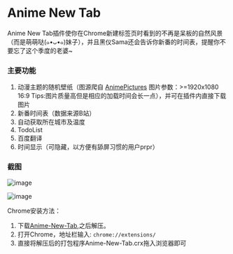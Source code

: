 Anime New Tab
==================


Anime New Tab插件使你在Chrome新建标签页时看到的不再是呆板的自然风景（而是萌萌哒(๑•ᴗ•๑)妹子），并且黑仪Sama还会告诉你新番的时间表，提醒你不要忘了这个季度的老婆~

### 主要功能

1. 动漫主题的随机壁纸（图源爬自 [AnimePictures](https://anime-pictures.net) 图片参数：>=1920x1080 16:9  Tips:图片质量高但是相应的加载时间会长一点），并可在插件内直接下载图片
2. 新番时间表（数据来源B站）
3. 自动获取所在城市及温度
4. TodoList
5. 百度翻译
6. 时间显示（可隐藏，以方便有舔屏习惯的用户prpr）

### 截图
![image](https://github.com/todaylg/Anime-New-Tab/blob/master/introduceImg/screenCut1.png)

![image](https://github.com/todaylg/Anime-New-Tab/blob/master/introduceImg/screenCut2.png)


Chrome安装方法：


 1. 下载[Anime-New-Tab](http://opy0s6et9.bkt.clouddn.com/Anime-New-Tab.crx.zip),之后解压。
 2. 打开Chrome，地址栏输入: `chrome://extensions/`
 3. 直接将解压后的打包程序Anime-New-Tab.crx拖入浏览器即可


